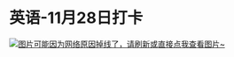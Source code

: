 # 英语-11月28日打卡

[![图片可能因为网络原因掉线了，请刷新或直接点我查看图片~](https://cdn.jsdelivr.net/gh/ylsislove/image-home/test/20201128221348.jpg)](https://cdn.jsdelivr.net/gh/ylsislove/image-home/test/20201128221348.jpg)
